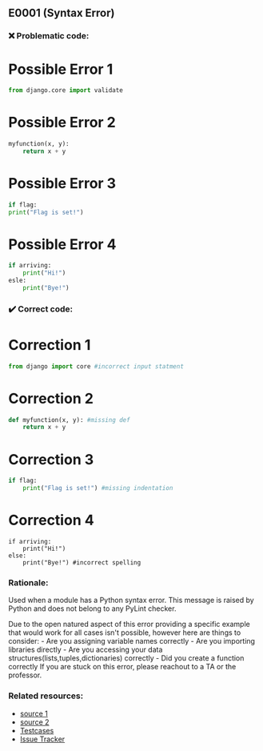 ## E0001 (Syntax Error)

### :x: Problematic code:

# Possible Error 1
```python
from django.core import validate
```
# Possible Error 2
```python
myfunction(x, y):
	return x + y
```
# Possible Error 3
```python
if flag:
print("Flag is set!")
```
# Possible Error 4
```python
if arriving:
    print("Hi!")
esle:
    print("Bye!")
```

### :heavy_check_mark: Correct code:

# Correction 1
```python
from django import core #incorrect input statment
```
# Correction 2
```python
def myfunction(x, y): #missing def
	return x + y
```
# Correction 3
```python
if flag:
	print("Flag is set!") #missing indentation
```
# Correction 4
```
if arriving:
    print("Hi!")
else:
    print("Bye!") #incorrect spelling 
```

### Rationale:

Used when a module has a Python syntax error.
This message is raised by Python and does not belong to any PyLint checker.

Due to the open natured aspect of this error providing a specific example that would work for all cases isn't possible, however here are things to consider:
    - Are you assigning variable names correctly
    - Are you importing libraries directly
    - Are you accessing your data structures(lists,tuples,dictionaries) correctly
    - Did you create a function correctly
If you are stuck on this error, please reachout to a TA or the professor.

### Related resources:
- [source 1](https://www.cs.uct.ac.za/mit_notes/python/Errors_and_Exceptions.html)
- [source 2](http://pylint-messages.wikidot.com/messages:e0001)
- [Testcases](https://github.com/PyCQA/pylint/blob/master/tests/functional/b/blacklisted_name.py)
- [Issue Tracker](https://github.com/PyCQA/pylint/issues?q=is%3Aissue+%22blacklisted-name%22+OR+%22C0102%22)
